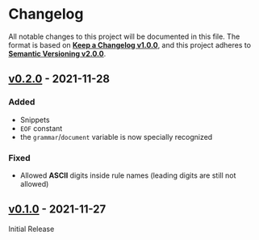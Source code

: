 <!--
  Copyright (c) 2021 Michael Federczuk
  SPDX-License-Identifier: CC-BY-SA-4.0
-->

<!-- markdownlint-disable no-duplicate-heading -->

# Changelog #

All notable changes to this project will be documented in this file.
The format is based on [**Keep a Changelog v1.0.0**](https://keepachangelog.com/en/1.0.0/),
and this project adheres to [**Semantic Versioning v2.0.0**](https://semver.org/spec/v2.0.0.html).

## [v0.2.0] - 2021-11-28 ##

[v0.2.0]: https://github.com/mfederczuk/w3c-ebnf-vscode/releases/tag/v0.2.0

### Added ###

* Snippets
* `EOF` constant
* the `grammar`/`document` variable is now specially recognized

### Fixed ###

* Allowed **ASCII** digits inside rule names (leading digits are still not allowed)

## [v0.1.0] - 2021-11-27 ##

[v0.1.0]: https://github.com/mfederczuk/w3c-ebnf-vscode/releases/tag/v0.1.0

Initial Release
